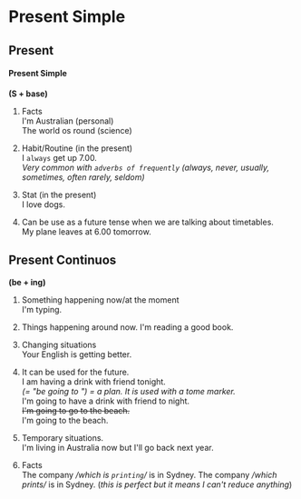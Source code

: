 # Present Simple

## Present
#### Present Simple  
**(S + base)**

1. Facts  
I'm Australian (personal)  
The world os round (science)  

2. Habit/Routine (in the present)  
I `always` get up 7.00.  
*Very common with `adverbs of frequently` (always, never, usually, sometimes, often rarely, seldom)*

3. Stat (in the present)  
I love dogs.  
4. Can be use as a future tense when we are talking about timetables.  
My plane leaves at 6.00 tomorrow.


## Present Continuos  
**(be + ing)**

1. Something happening now/at the moment  
I'm typing.  

2. Things happening around now.
I'm reading a good book.  

3. Changing situations  
Your English is getting better.

4. It can be used for the future.  
I am having a drink with friend tonight.  
*(= "be going to <inf>") = a plan. It is used with a tome marker.*  
I'm going to have a drink with friend to night.  
~~I'm going to go to the beach.~~  
I'm going to the beach.

5. Temporary situations.  
I'm living in Australia now but I'll go back next year.

6. Facts  
The company */which is `printing`/* is in Sydney.
The company */which prints/* is in Sydney. (*this is perfect but it means I can't reduce anything*)
